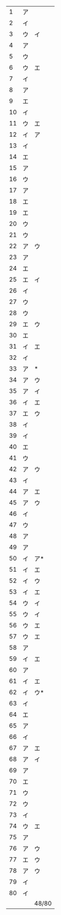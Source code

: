 |      |      |       |
| ---- | ---- | ----- |
| 1    | ア   |       |
| 2    | イ   |       |
| 3    | ウ   | イ    |
| 4    | ア   |       |
| 5    | ウ   |       |
| 6    | ウ   | エ    |
| 7    | イ   |       |
| 8    | ア   |       |
| 9    | エ   |       |
| 10   | イ   |       |
| 11   | ウ   | エ    |
| 12   | イ   | ア    |
| 13   | イ   |       |
| 14   | エ   |       |
| 15   | ア   |       |
| 16   | ウ   |       |
| 17   | ア   |       |
| 18   | エ   |       |
| 19   | エ   |       |
| 20   | ウ   |       |
| 21   | ウ   |       |
| 22   | ア   | ウ    |
| 23   | ア   |       |
| 24   | エ   |       |
| 25   | エ   | イ    |
| 26   | イ   |       |
| 27   | ウ   |       |
| 28   | ウ   |       |
| 29   | エ   | ウ    |
| 30   | エ   |       |
| 31   | イ   | エ    |
| 32   | イ   |       |
| 33   | ア   | *     |
| 34   | ア   | ウ    |
| 35   | ア   | イ    |
| 36   | イ   | エ    |
| 37   | エ   | ウ    |
| 38   | イ   |       |
| 39   | イ   |       |
| 40   | エ   |       |
| 41   | ウ   |       |
| 42   | ア   | ウ    |
| 43   | イ   |       |
| 44   | ア   | エ    |
| 45   | ア   | ウ    |
| 46   | イ   |       |
| 47   | ウ   |       |
| 48   | ア   |       |
| 49   | ア   |       |
| 50   | イ   | ア*   |
| 51   | イ   | エ    |
| 52   | イ   | ウ    |
| 53   | イ   | エ    |
| 54   | ウ   | イ    |
| 55   | ウ   | イ    |
| 56   | ウ   | エ    |
| 57   | ウ   | エ    |
| 58   | ア   |       |
| 59   | イ   | エ    |
| 60   | ア   |       |
| 61   | イ   | エ    |
| 62   | イ   | ウ*   |
| 63   | イ   |       |
| 64   | エ   |       |
| 65   | ア   |       |
| 66   | イ   |       |
| 67   | ア   | エ    |
| 68   | ア   | イ    |
| 69   | ア   |       |
| 70   | エ   |       |
| 71   | ウ   |       |
| 72   | ウ   |       |
| 73   | イ   |       |
| 74   | ウ   | エ    |
| 75   | ア   |       |
| 76   | ア   | ウ    |
| 77   | エ   | ウ    |
| 78   | ア   | ウ    |
| 79   | イ   |       |
| 80   | イ   |       |
|      |      | 48/80 |

